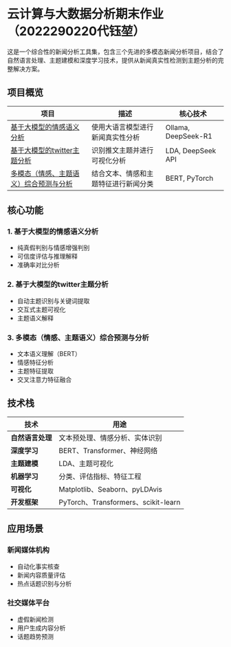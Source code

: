 # 云计算与大数据分析期末作业（2022290220代钰堃）

这是一个综合性的新闻分析工具集，包含三个先进的多模态新闻分析项目，结合了自然语言处理、主题建模和深度学习技术，提供从新闻真实性检测到主题分析的完整解决方案。

## 项目概览

| 项目                                                         | 描述                                 | 核心技术            |
| ------------------------------------------------------------ | ------------------------------------ | ------------------- |
| [基于大模型的情感语义分析](https://github.com/YukunDai/2022290220-DaiYukun/tree/gh-pages/基于大模型的情感语义分析/)| 使用大语言模型进行新闻真实性分析     | Ollama, DeepSeek-R1 |
| [基于大模型的twitter主题分析](https://github.com/YukunDai/2022290220-DaiYukun/tree/gh-pages/基于大模型的twitter主题分析/)| 识别推文主题并进行可视化分析         | LDA, DeepSeek API   |
| [多模态（情感、主题语义）综合预测与分析](https://github.com/YukunDai/2022290220-DaiYukun/tree/gh-pages/多模态（情感、主题语义）综合预测与分析/)| 结合文本、情感和主题特征进行新闻分类 | BERT, PyTorch       |

## 核心功能

### 1. 基于大模型的情感语义分析

- 纯真假判别与情感增强判别
- 可信度评估与推理解释
- 准确率对比分析

### 2. 基于大模型的twitter主题分析

- 自动主题识别与关键词提取
- 交互式主题可视化
- 主题语义解释

### 3. 多模态（情感、主题语义）综合预测与分析

- 文本语义理解（BERT）
- 情感特征分析
- 主题特征提取
- 交叉注意力特征融合

## 技术栈

| 技术             | 用途                                |
| ---------------- | ----------------------------------- |
| **自然语言处理** | 文本预处理、情感分析、实体识别      |
| **深度学习**     | BERT、Transformer、神经网络         |
| **主题建模**     | LDA、主题可视化                     |
| **机器学习**     | 分类、评估指标、特征工程            |
| **可视化**       | Matplotlib、Seaborn、pyLDAvis       |
| **开发框架**     | PyTorch、Transformers、scikit-learn |

## 应用场景

### 新闻媒体机构

- 自动化事实核查
- 新闻内容质量评估
- 热点话题识别与分析

### 社交媒体平台

- 虚假新闻检测
- 用户生成内容分析
- 话题趋势预测

